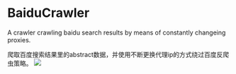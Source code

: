 # BaiduCrawler
A crawler crawling baidu search results by means of constantly changeing proxies.

爬取百度搜索结果里的abstract数据，并使用不断更换代理ip的方式绕过百度反爬虫策略。
![](https://github.com/fancoo/BaiduCrawler/blob/master/images/git.png)
